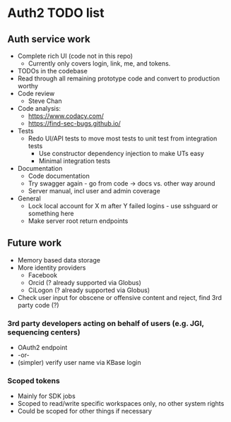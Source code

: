 Auth2 TODO list
===============

Auth service work
-----------------
* Complete rich UI (code not in this repo)
  * Currently only covers login, link, me, and tokens.
* TODOs in the codebase
* Read through all remaining prototype code and convert to production worthy
* Code review
  * Steve Chan
* Code analysis:
  * https://www.codacy.com/
  * https://find-sec-bugs.github.io/
* Tests
  * Redo UI/API tests to move most tests to unit test from integration tests
    * Use constructor dependency injection to make UTs easy
    * Minimal integration tests
* Documentation
  * Code documentation
  * Try swagger again - go from code -> docs vs. other way around
  * Server manual, incl user and admin coverage
* General
  * Lock local account for X m after Y failed logins - use sshguard or something here
  * Make server root return endpoints

Future work
-----------

* Memory based data storage
* More identity providers
  * Facebook
  * Orcid (? already supported via Globus)
  * CiLogon (? already supported via Globus)
* Check user input for obscene or offensive content and reject, find 3rd party code (?)

### 3rd party developers acting on behalf of users (e.g. JGI, sequencing centers)
* OAuth2 endpoint
* -or-
* (simpler) verify user name via KBase login

### Scoped tokens
* Mainly for SDK jobs
* Scoped to read/write specific workspaces only, no other system rights
* Could be scoped for other things if necessary
